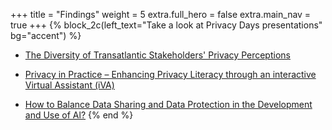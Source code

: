 +++
title = "Findings"
weight = 5
extra.full_hero = false
extra.main_nav = true
+++
{% block_2c(left_text="Take a look at Privacy Days presentations" bg="accent") %}
- [The Diversity of Transatlantic Stakeholders' Privacy Perceptions](https://socialdatascience.umd.edu/wp-content/uploads/2023/02/1-TAPP-StakeholderDiversity.pdf)

- [Privacy in Practice – Enhancing Privacy Literacy through an interactive Virtual Assistant (iVA)](https://socialdatascience.umd.edu/wp-content/uploads/2023/02/2-BERD-PrivacyInPractice_iVA.pdf)

- [How to Balance Data Sharing and Data Protection in the Development and Use of Al?](https://www.youtube.com/watch?v=j5kyAcrvz-s)
{% end %}
